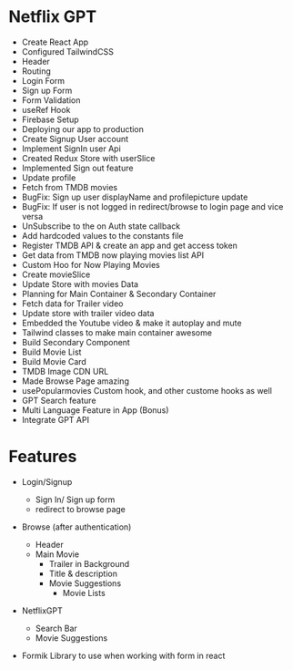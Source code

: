 # Netflix GPT

- Create React App
- Configured TailwindCSS
- Header
- Routing
- Login Form
- Sign up Form
- Form Validation
- useRef Hook
- Firebase Setup
- Deploying our app to production
- Create Signup User account
- Implement SignIn user Api
- Created Redux Store with userSlice
- Implemented Sign out feature
- Update profile
- Fetch from TMDB movies
- BugFix: Sign up user displayName and profilepicture update
- BugFix: If user is not logged in redirect/browse to login page and vice versa
- UnSubscribe to the on Auth state callback
- Add hardcoded values to the constants file
- Register TMDB API & create an app and get access token
- Get data from TMDB now playing movies list API
- Custom Hoo for Now Playing Movies
- Create movieSlice
- Update Store with movies Data
- Planning for Main Container & Secondary Container
- Fetch data for Trailer video
- Update store with trailer video data
- Embedded the Youtube video & make it autoplay and mute
- Tailwind classes to make main container awesome
- Build Secondary Component
- Build Movie List
- Build Movie Card
- TMDB Image CDN URL
- Made Browse Page amazing 
- usePopularmovies Custom hook, and other custome hooks as well
- GPT Search feature
- Multi Language Feature in App (Bonus)
- Integrate GPT API


# Features
- Login/Signup
  - Sign In/ Sign up form
  - redirect to browse page
- Browse (after authentication)
  - Header
  - Main Movie
     - Trailer in Background
     - Title & description
     - Movie Suggestions
        - Movie Lists
- NetflixGPT
  - Search Bar
  - Movie Suggestions



- Formik Library to use when working with form in react 